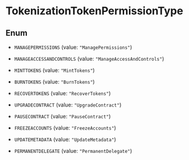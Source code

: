 

# TokenizationTokenPermissionType

## Enum


* `MANAGEPERMISSIONS` (value: `"ManagePermissions"`)

* `MANAGEACCESSANDCONTROLS` (value: `"ManageAccessAndControls"`)

* `MINTTOKENS` (value: `"MintTokens"`)

* `BURNTOKENS` (value: `"BurnTokens"`)

* `RECOVERTOKENS` (value: `"RecoverTokens"`)

* `UPGRADECONTRACT` (value: `"UpgradeContract"`)

* `PAUSECONTRACT` (value: `"PauseContract"`)

* `FREEZEACCOUNTS` (value: `"FreezeAccounts"`)

* `UPDATEMETADATA` (value: `"UpdateMetadata"`)

* `PERMANENTDELEGATE` (value: `"PermanentDelegate"`)




